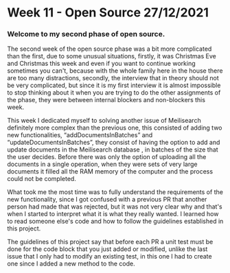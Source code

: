 # Week 11 - Open Source 27/12/2021

### Welcome to my second phase of open source.

The second week of the open source phase was a bit more complicated than the first, due to some unusual situations, firstly, it was Christmas Eve and Christmas this week and even if you want to continue working sometimes you can't, because with the whole family here in the house there are too many distractions, secondly, the interview that in theory should not be very complicated, but since it is my first interview it is almost impossible to stop thinking about it when you are trying to do the other assignments of the phase, they were between internal blockers and non-blockers this week.

This week I dedicated myself to solving another issue of Meilisearch definitely more complex than the previous one, this consisted of adding two new functionalities, “addDocumentsInBatches” and “updateDocumentsInBatches”, they consist of having the option to add and update documents in the Meilisearch database , in batches of the size that the user decides. Before there was only the option of uploading all the documents in a single operation, when they were sets of very large documents it filled all the RAM memory of the computer and the process could not be completed.

What took me the most time was to fully understand the requirements of the new functionality, since I got confused with a previous PR that another person had made that was rejected, but it was not very clear why and that's when I started to interpret what it is what they really wanted. I learned how to read someone else's code and how to follow the guidelines established in this project.

The guidelines of this project say that before each PR a unit test must be done for the code block that you just added or modified, unlike the last issue that I only had to modify an existing test, in this one I had to create one since I added a new method to the code.
